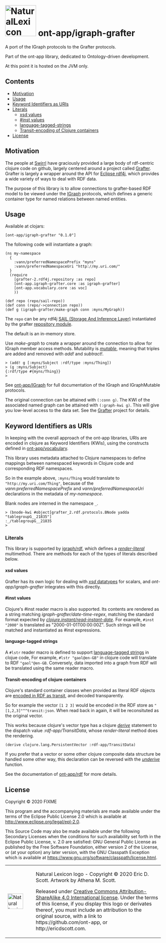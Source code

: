 # <img src="http://ericdscott.com/NaturalLexiconLogo.png" alt="NaturalLexicon logo" :width=100 height=100/> ont-app/igraph-grafter 

A port of the IGraph protocols to the Grafter protocols.

Part of the ont-app library, dedicated to Ontology-driven development.

At this point it is hosted on the JVM only.

## Contents
- [Motivation](#h2-motivation)
- [Usage](#h2-usage)
- [Keyword Identifiers as URIs](#h2-keyword-identifiers)
- [Literals](#h2-literals)
  - [xsd values](#h3-xsd)
  - [#inst values](#h3-inst-values)
  - [language-tagged-strings](#h3-language-tagged-strings)
  - [Transit-encoding of Clojure containers](#h3-transit-encoding)
- [License](#h2-license)

<a name="h2-motivation"></a>
## Motivation
The people at [Swirrl](https://www.swirrl.com/) have graciously
provided a large body of rdf-centric clojure code on github, largely
centered around a project called
[Grafter](https://github.com/Swirrl/grafter). Grafter is largely a
wrapper around the API for [Eclipse rdf4j](https://rdf4j.org/), which
provides a wide variety of ways to deal with RDF data.

The purpose of this library is to allow connections to grafter-based
RDF model to be viewed under the
[IGraph](https://github.com/ont-app/igraph) protocols, which defines a
generic container type for named relations between named entities.

<a name="h2-usage"></a>
## Usage

Available at clojars:

```
[ont-app/igraph-grafter "0.1.0"]
```

The following code will instantiate a graph:

```
(ns my-namespace
  {
    :vann/preferredNamespacePrefix "myns"
    :vann/preferredNamespaceUri "http://my.uri.com/"
  }
  (require 
    [grafter-2.rdf4j.repository :as repo]
    [ont-app.igraph-grafter.core :as igraph-grafter]
    [ont-app.vocabulary.core :as voc]  
    ))

(def repo (repo/sail-repo))
(def conn (repo/->connection repo))
(def g (igraph-grafter/make-graph conn :myns/MyGraph))
```

The `repo` can be any rdf4j [SAIL (Storage And Inference Layer)](https://rdf4j.org/javadoc/latest/org/eclipse/rdf4j/sail/package-summary.html)
instantiated by the grafter [repository
module](https://cljdoc.org/d/grafter/grafter/2.0.3/api/grafter-2.rdf4j.repository).

The default is an in-memory store.

Use _make-graph_ to create a wrapper around the connection to allow
for IGraph member access methods. Mutability is
[_mutable_](https://github.com/ont-app/igraph#IGraphMutable), meaning
that triples are added and removed with _add!_ and _subtract!_.

```
> (add! g [:myns/Subject :rdf/type :myns/Thing])
> (g :myns/Subject)
{:rdf/type #{myns/Thing}}
>
```

See [ont-app/IGraph](https://github.com/ont-app/igraph) for
full documentation of the IGraph and IGraphMutable protocols.

The original connection can be attained with `(:conn g)`.  The KWI of
the associated named graph can be attained with `(:graph-kwi g)`. This
will give you low-level access to the data set. See the
[Grafter](https://github.com/Swirrl/grafter) project for details.


<a name="h2-keyword-identifiers"></a>
## Keyword Identifiers as URIs

In keeping with the overall approach of the ont-app libraries, URIs
are encoded in clojure as Keyword Identifiers (KWIs), using the
constructs defined in
[ont-app/vocabulary](https://github.com/ont-app/vocabulary).

This library uses metadata attached to Clojure namespaces to define
mappings between namespaced keywords in Clojure code and corresponding
RDF namespaces.

So in the example above, `:myns/Thing` would translate to
`"http://my.uri.com/Thing"`, because of the
_vann:preferredNamespacePrefix_ and _vann/preferredNamespaceUri_
declarations in the metadata of _my-namespace_.

Blank nodes are interned in the namespace `_`. 

```
> (bnode-kwi #object[grafter_2.rdf.protocols.BNode yadda "tablegroupG__21835"]
:_/tablegroupG__21835
>
```

<a name="h2-literals"></a>
### Literals

This library is supported by
[igraph/rdf](https://github.com/ont-app/rdf), which defines a
[_render-literal_](https://github.com/ont-app/rdf#h3-render-literal-multimethod)
multimethod. There are methods for each of the types of literals
described below.

<a name="h3-xsd"></a>
#### xsd values
Grafter has its own logic for dealing with [_xsd_
datatypes](https://en.wikipedia.org/wiki/XML_Schema_(W3C)) for
scalars, and _ont-app/igraph-grafter_ integrates with this directly.

<a name="h3-inst-values"></a>
#### #inst values
Clojure's #inst reader macro is also supported. Its contents are
rendered as a string matching _igraph-grafter/date-time-regex_,
matching the standard format expected by
[_clojure.instant/read-instant-date_](https://clojuredocs.org/clojure.instant/read-instant-date).
For example, `#inst "2000"` is translated as
"2000-01-01T00:00:00Z". Such strings will be matched and instantiated
as #inst expressions.

<a name="h3-language-tagged-strings"></a>
#### language-tagged strings
A `#lstr` reader macro is defined to support [language-tagged
strings](https://github.com/ont-app/vocabulary/#h2-language-tagged-strings)
in clojue code, For example, `#lstr "gaol@en-GB"` in clojure code will
translate to RDF `"gaol"@en-GB`. Conversely, data imported into a
graph from RDF will be translated using the same reader macro.

<a name="h3-transit-encoding"></a>
#### Transit-encoding of clojure containers
Clojure's standard container classes when provided as literal RDF
objects are [encoded in RDF as
transit](https://github.com/ont-app/rdf#h3-transit-encoded-values),
and decoded transparently.

So for example the vector `[1 2 3]` would be encoded in the RDF store
as `"[1,2,3]"^^transit:json`. When read back in again, it will be
reconsituted as the original vector.

This works because clojure's vector type has a clojure
[_derive_](https://clojuredocs.org/clojure.core/derive) statement to
the dispatch value _:rdf-app/TransitData_, whose _render-literal_
method does the rendering.

```
(derive clojure.lang.PersistentVector :rdf-app/TransitData)
```

If you prefer that a vector or some other clojure composite data
structure be handled some other way, this declaration can be reversed
with the [_underive_
](https://clojuredocs.org/clojure.core/underive)function.

See the documentation of [ont-app/rdf](https://github.com/ont-app/rdf)
for more details.

<a name="h2-license"></a>
## License

Copyright © 2020 FIXME

This program and the accompanying materials are made available under
the terms of the Eclipse Public License 2.0 which is available at
http://www.eclipse.org/legal/epl-2.0.

This Source Code may also be made available under the following
Secondary Licenses when the conditions for such availability set forth
in the Eclipse Public License, v. 2.0 are satisfied: GNU General
Public License as published by the Free Software Foundation, either
version 2 of the License, or (at your option) any later version, with
the GNU Classpath Exception which is available at
https://www.gnu.org/software/classpath/license.html.


<table> <tr> <td width=75> <img
src="http://ericdscott.com/NaturalLexiconLogo.png" alt="Natural
Lexicon logo" :width=50 height=50/> </td> <td> <p>Natural Lexicon
logo - Copyright © 2020 Eric D. Scott. Artwork by Athena M. Scott.</p>
<p>Released under <a
href="https://creativecommons.org/licenses/by-sa/4.0/">Creative
Commons Attribution-ShareAlike 4.0 International license</a>. Under
the terms of this license, if you display this logo or derivates
thereof, you must include an attribution to the original source, with
a link to https://github.com/ont-app, or http://ericdscott.com. </p>
</td> </tr> <table>
